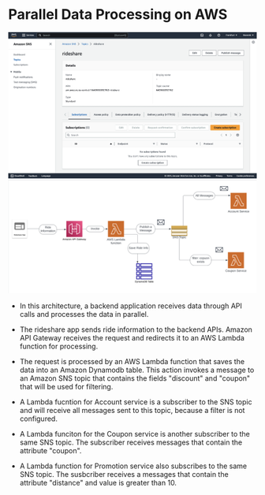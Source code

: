 # Parallel Data Processing on AWS


![SNS](assets/Create-SNS-Topic.png)
![Data-Process](assets/Chart.png)

- In this architecture, a backend application receives data through API calls and processes the data in parallel.

- The rideshare app sends ride information to the backend APIs. Amazon API Gateway receives the request and redirects it to an AWS Lambda function for processing.

- The request is processed by an AWS Lambda function that saves the data into an Amazon Dynamodb table. This action invokes a message to an Amazon SNS topic that contains the fields  "discount" and "coupon" that will be used for filtering.

- A Lambda fucntion for Account service is a subscriber to the SNS topic and will receive all messages sent to this topic, because a filter is not configured.

- A Lambda funciton for the Coupon service is another subscriber to the same SNS topic. The subscriber receives messages that contain the attribute "coupon".

- A Lambda function for Promotion service also subscribes to the same SNS topic. The susbcriber receives a messages that contain the attribute "distance" and value is greater than 10.

